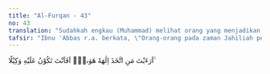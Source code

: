 ```yaml
---
title: "Al-Furqan - 43"
no: 43
translation: "Sudahkah engkau (Muhammad) melihat orang yang menjadikan keinginannya sebagai tuhannya. Apakah engkau akan menjadi pelindungnya? "
tafsir: "Ibnu 'Abbas r.a. berkata, \"Orang-orang pada zaman Jahiliah pernah menyembah batu yang putih selama beberapa masa. Akan tetapi, jika melihat sembahan lain yang lebih baik, maka ia meninggalkan batu putih itu dan memilih sembahan kedua yang lebih baik menurut ukuran hawa nafsunya. Sehubungan dengan itu turunlah ayat ini.\"\n\nPada ayat ini, Allah mencela orang-orang kafir Mekah yang mempertuhankan hawa nafsunya sehingga dijadikan landasan untuk semua urusan agamanya. Mereka tidak mendengarkan hujah yang nyata, dan penjelasan-penjelasan yang terang. Allah menasihatkan supaya Muhammad tidak terlalu memikirkan sikap mereka, karena beliau tidak ditugaskan untuk menyadarkan mereka agar beriman selamanya, apalagi jika mereka tidak mau melepaskan diri dari belenggu hawa nafsunya dan mengikuti petunjuk kepada kebenaran. Allah mengatakan bahwa Muhammad tidak menjadi pemelihara dan penjamin bagi mereka. Kewajiban Nabi saw hanya menyampaikan risalah saja. Hal ini sesuai dengan firman Allah:\n\nEngkau bukanlah orang yang berkuasa atas mereka. (al-Gasyiyah/88: 22)"
---
```


اَرَءَيْتَ مَنِ اتَّخَذَ اِلٰهَهٗ هَوٰىهُۗ اَفَاَنْتَ تَكُوْنُ عَلَيْهِ وَكِيْلًا ۙ
